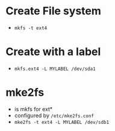 # Create File system
- `mkfs -t ext4`

# Create with a label
- `mkfs.ext4 -L MYLABEL /dev/sda1`

# mke2fs
- is mkfs for ext*
- configured by `/etc/mke2fs.conf`
- `mke2fs -t ext4 -L MYLABEL /dev/sdb1`
